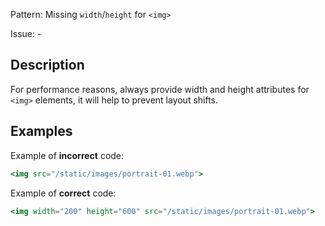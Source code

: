 Pattern: Missing `width`/`height` for `<img>`

Issue: -

## Description

For performance reasons, always provide width and height attributes for `<img>` elements, it will help to prevent layout shifts.

## Examples

Example of **incorrect** code:

```jsx
<img src="/static/images/portrait-01.webp">
```

Example of **correct** code:

```jsx
<img width="200" height="600" src="/static/images/portrait-01.webp">
```
